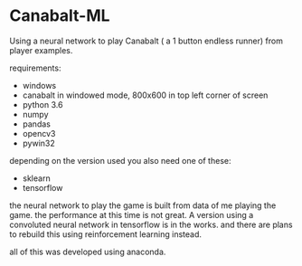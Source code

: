 # Canabalt-ML
Using a neural network to play Canabalt ( a 1 button endless runner) from player examples.

requirements:
  - windows 
  - canabalt in windowed mode, 800x600 in top left corner of screen
  - python 3.6
  - numpy
  - pandas
  - opencv3
  - pywin32
  
depending on the version used you also need one of these:
  - sklearn
  - tensorflow
  

the neural network to play the game is built from data of me playing the game. the performance at this time is not great. A version using a convoluted neural network in tensorflow is in the works. and there are plans to rebuild this using reinforcement learning instead.

all of this was developed using anaconda.
  
